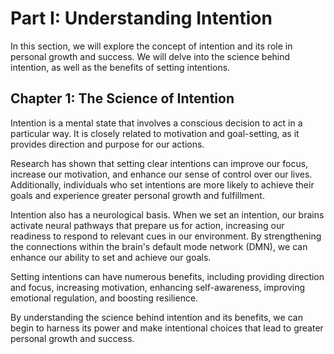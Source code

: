 Part I: Understanding Intention
===============================

In this section, we will explore the concept of intention and its role in personal growth and success. We will delve into the science behind intention, as well as the benefits of setting intentions.

Chapter 1: The Science of Intention
-----------------------------------

Intention is a mental state that involves a conscious decision to act in a particular way. It is closely related to motivation and goal-setting, as it provides direction and purpose for our actions.

Research has shown that setting clear intentions can improve our focus, increase our motivation, and enhance our sense of control over our lives. Additionally, individuals who set intentions are more likely to achieve their goals and experience greater personal growth and fulfillment.

Intention also has a neurological basis. When we set an intention, our brains activate neural pathways that prepare us for action, increasing our readiness to respond to relevant cues in our environment. By strengthening the connections within the brain's default mode network (DMN), we can enhance our ability to set and achieve our goals.

Setting intentions can have numerous benefits, including providing direction and focus, increasing motivation, enhancing self-awareness, improving emotional regulation, and boosting resilience.

By understanding the science behind intention and its benefits, we can begin to harness its power and make intentional choices that lead to greater personal growth and success.
